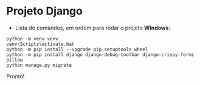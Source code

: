 # Projeto Django

- Lista de comandos, em ordem para rodar o projeto **Windows**:

```
python -m venv venv
venv\Scripts\activate.bat
python -m pip install --upgrade pip setuptools wheel
python -m pip install django django-debug-toolbar django-crispy-forms pillow
python manage.py migrate
```

Pronto!
